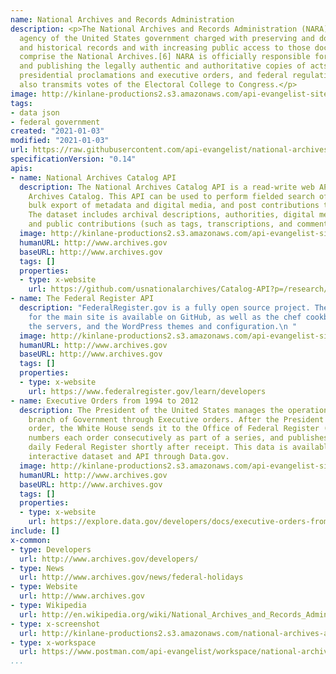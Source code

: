 ```yaml
---
name: National Archives and Records Administration
description: <p>The National Archives and Records Administration (NARA) is an independent
  agency of the United States government charged with preserving and documenting government
  and historical records and with increasing public access to those documents, which
  comprise the National Archives.[6] NARA is officially responsible for maintaining
  and publishing the legally authentic and authoritative copies of acts of Congress,
  presidential proclamations and executive orders, and federal regulations. The NARA
  also transmits votes of the Electoral College to Congress.</p>
image: http://kinlane-productions2.s3.amazonaws.com/api-evangelist-site/company/logos/280px-US-NARA-Seal.svg.png
tags:
- data json
- federal government
created: "2021-01-03"
modified: "2021-01-03"
url: https://raw.githubusercontent.com/api-evangelist/national-archives-and-records-administration/master/apis.json
specificationVersion: "0.14"
apis:
- name: National Archives Catalog API
  description: The National Archives Catalog API is a read-write web API for the National
    Archives Catalog. This API can be used to perform fielded search of archival metadata,
    bulk export of metadata and digital media, and post contributions to records.
    The dataset includes archival descriptions, authorities, digital media, web pages,
    and public contributions (such as tags, transcriptions, and comments).
  image: http://kinlane-productions2.s3.amazonaws.com/api-evangelist-site/company/logos/280px-US-NARA-Seal.svg.png
  humanURL: http://www.archives.gov
  baseURL: http://www.archives.gov
  tags: []
  properties:
  - type: x-website
    url: https://github.com/usnationalarchives/Catalog-API?p=/research/search/help/using-opa-api.html
- name: The Federal Register API
  description: "FederalRegister.gov is a fully open source project. The source code
    for the main site is available on GitHub, as well as the chef cookbooks for maintaining
    the servers, and the WordPress themes and configuration.\n "
  image: http://kinlane-productions2.s3.amazonaws.com/api-evangelist-site/company/logos/280px-US-NARA-Seal.svg.png
  humanURL: http://www.archives.gov
  baseURL: http://www.archives.gov
  tags: []
  properties:
  - type: x-website
    url: https://www.federalregister.gov/learn/developers
- name: Executive Orders from 1994 to 2012
  description: The President of the United States manages the operations of the Executive
    branch of Government through Executive orders. After the President signs an executive
    order, the White House sends it to the Office of Federal Register (OFR). The OFR
    numbers each order consecutively as part of a series, and publishes it in the
    daily Federal Register shortly after receipt. This data is available as as an
    interactive dataset and API through Data.gov.
  image: http://kinlane-productions2.s3.amazonaws.com/api-evangelist-site/company/logos/280px-US-NARA-Seal.svg.png
  humanURL: http://www.archives.gov
  baseURL: http://www.archives.gov
  tags: []
  properties:
  - type: x-website
    url: https://explore.data.gov/developers/docs/executive-orders-from-1994-to-2012
include: []
x-common:
- type: Developers
  url: http://www.archives.gov/developers/
- type: News
  url: http://www.archives.gov/news/federal-holidays
- type: Website
  url: http://www.archives.gov
- type: Wikipedia
  url: http://en.wikipedia.org/wiki/National_Archives_and_Records_Administration
- type: x-screenshot
  url: http://kinlane-productions2.s3.amazonaws.com/national-archives-and-records-administration.jpg
- type: x-workspace
  url: https://www.postman.com/api-evangelist/workspace/national-archives-and-records-administration/overview
...
```

